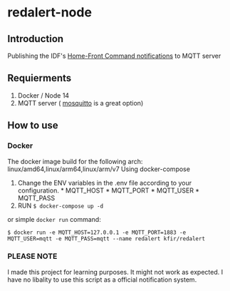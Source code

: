# redalert-node

## Introduction
Publishing the IDF's [Home-Front Command notifications](https://www.oref.org.il//12481-he/Pakar.aspx) to MQTT server

## Requierments
  1. Docker / Node 14
  2. MQTT server ( [mosquitto](https://github.com/eclipse/mosquitto) is a great option)

## How to use
  ### Docker
  The docker image build for the following arch: linux/amd64,linux/arm64,linux/arm/v7
  Using docker-compose
  1. Change the ENV variables in the .env file according to your configuration.
    * MQTT_HOST
    * MQTT_PORT
    * MQTT_USER
    * MQTT_PASS
  3. RUN `$ docker-compose up -d`
  
  or simple `docker run` command:
  
  ```$ docker run -e MQTT_HOST=127.0.0.1 -e MQTT_PORT=1883 -e MQTT_USER=mqtt -e MQTT_PASS=mqtt --name redalert kfir/redalert```
  
  
 
### PLEASE NOTE
I made this project for learning purposes.
It might not work as expected. 
I have no libality to use this script as a official notification system.
